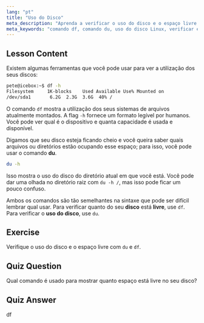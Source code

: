 ```yaml
---
lang: "pt"
title: "Uso do Disco"
meta_description: "Aprenda a verificar o uso do disco e o espaço livre no Linux usando os comandos df e du. Entenda suas diferenças e quando usar cada um. Tutorial de gerenciamento de disco Linux."
meta_keywords: "comando df, comando du, uso do disco Linux, verificar espaço livre, tutorial Linux, Linux para iniciantes, gerenciamento de disco, guia Linux"
---
```


## Lesson Content

Existem algumas ferramentas que você pode usar para ver a utilização dos seus discos:

```bash
pete@icebox:~$ df -h
Filesystem     1K-blocks    Used Available Use% Mounted on
/dev/sda1       6.2G  2.3G  3.6G  40% /
```

O comando `df` mostra a utilização dos seus sistemas de arquivos atualmente montados. A flag `-h` fornece um formato legível por humanos. Você pode ver qual é o dispositivo e quanta capacidade é usada e disponível.

Digamos que seu disco esteja ficando cheio e você queira saber quais arquivos ou diretórios estão ocupando esse espaço; para isso, você pode usar o comando **du**.

```bash
du -h
```

Isso mostra o uso do disco do diretório atual em que você está. Você pode dar uma olhada no diretório raiz com `du -h /`, mas isso pode ficar um pouco confuso.

Ambos os comandos são tão semelhantes na sintaxe que pode ser difícil lembrar qual usar. Para verificar quanto do seu **disco** está **livre**, use `df`. Para verificar o **uso do disco**, use `du`.

## Exercise

Verifique o uso do disco e o espaço livre com `du` e `df`.

## Quiz Question

Qual comando é usado para mostrar quanto espaço está livre no seu disco?

## Quiz Answer

df
